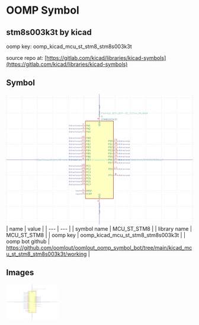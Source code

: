 # OOMP Symbol  
## stm8s003k3t  by kicad  
  
oomp key: oomp_kicad_mcu_st_stm8_stm8s003k3t  
  
source repo at: [https://gitlab.com/kicad/libraries/kicad-symbols](https://gitlab.com/kicad/libraries/kicad-symbols)  
## Symbol  
  
[![working.png](working_600.png)](working.png)  
| name | value | 
| --- | --- | 
| symbol name | MCU_ST_STM8 | 
| library name | MCU_ST_STM8 | 
| oomp key | oomp_kicad_mcu_st_stm8_stm8s003k3t | 
| oomp bot github | https://github.com/oomlout/oomlout_oomp_symbol_bot/tree/main/kicad_mcu_st_stm8_stm8s003k3t/working | 
## Images  
  
[![working.png](working_140.png)](working.png)  

